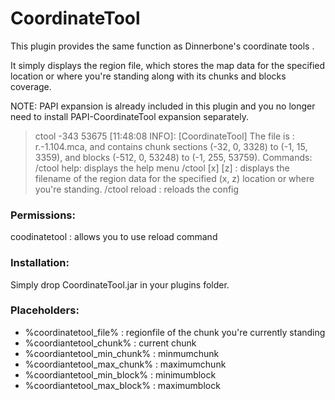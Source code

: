 # CoordinateTool

This plugin provides the same function as Dinnerbone's coordinate tools .

It simply displays the region file, which stores the map data for the specified location or where you're standing along with its chunks and blocks coverage.

NOTE: PAPI expansion is already included in this plugin and you no longer need to install PAPI-CoordinateTool expansion separately. 

>ctool -343 53675
[11:48:08 INFO]: [CoordinateTool] The file is : r.-1.104.mca, and contains chunk sections (-32, 0, 3328) to (-1, 15, 3359), and blocks (-512, 0, 53248) to (-1, 255, 53759).
Commands:
/ctool help: displays the help menu
/ctool [x] [z] : displays the filename of the region data for the specified (x, z) location or where you're standing.
/ctool reload : reloads the config

### Permissions:
coodinatetool : allows you to use reload command

### Installation: 
Simply drop CoordinateTool.jar in your plugins folder.

### Placeholders:

 * %coordinatetool_file% : regionfile of the chunk you're currently standing 
 * %coordiantetool_chunk% : current chunk
 * %coordiantetool_min_chunk% : minmumchunk
 * %coordiantetool_max_chunk% : maximumchunk
 * %coordiantetool_min_block% : minimumblock
 * %coordiantetool_max_block% : maximumblock

